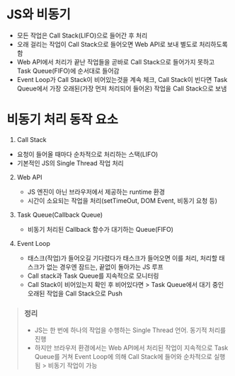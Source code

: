 # JS와 비동기
- 모든 작업은  Call Stack(LIFO)으로 들어간 후 처리
- 오래 걸리는 작업이 Call Stack으로 들어오면 Web API로 보내 별도로 처리하도록 함
- Web API에서 처리가 끝난 작업들을 곧바로 Call Stack으로 들어가지 못하고 Task Queue(FIFO)에 순서대로 들어감
- Event Loop가 Call Stack이 비어있는것을 계속 체크, Call Stack이 빈다면 Task Queue에서 가장 오래된(가장 먼저 처리되어 들어온) 작업을 Call Stack으로 보냄

# 비동기 처리 동작 요소
1. Call Stack
  - 요청이 들어올 때마다 순차적으로 처리하는 스택(LIFO)
  - 기본적인 JS의 Single Thread 작업 처리
2. Web API
   - JS 엔진이 아닌 브라우저에서 제공하는 runtime 환경
   - 시간이 소요되는 작업을 처리(setTimeOut, DOM Event, 비동기 요청 등)

3. Task Queue(Callback Queue)
   - 비동기 처리된 Callback 함수가 대기하는 Queue(FIFO)

4. Event Loop
   - 태스크(작업)가 들어오길 기다렸다가 태스크가 들어오면 이를 처리, 처리할 태스크가 없는 경우엔 잠드는, 끝없이 돌아가는 JS 루프
   - Call stack과 Task Queue를 지속적으로 모니터링
   - Call Stack이 비어있는지 확인 후 비어있다면 > Task Queue에서 대기 중인 오래된 작업을 Call Stack으로 Push

> ### 정리
> - JS는 한 번에 하나의 작업을 수행하는 Single Thread 언어. 동기적 처리를 진행
> - 하지만 브라우저 환경에서는 Web API에서 처리된 작업이 지속적으로 Task Queue를 거쳐 Event Loop에 의해 Call Stack에 들어와 순차적으로 실행됨 > 비동기 작업이 가능